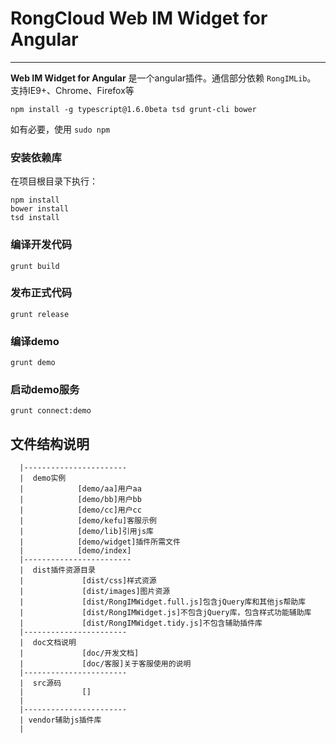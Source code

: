 # RongCloud Web IM Widget for Angular

---

**Web IM Widget for Angular** 是一个angular插件。通信部分依赖 `RongIMLib`。  
支持IE9+、Chrome、Firefox等

```
npm install -g typescript@1.6.0beta tsd grunt-cli bower
```

如有必要，使用 `sudo npm`

### 安装依赖库

在项目根目录下执行：

```
npm install
bower install
tsd install
```

### 编译开发代码

```
grunt build
```

### 发布正式代码

```
grunt release
```

### 编译demo

```
grunt demo
```

### 启动demo服务

```
grunt connect:demo
```

## 文件结构说明
```
  |-----------------------
  |  demo实例
  |            [demo/aa]用户aa
  |            [demo/bb]用户bb
  |            [demo/cc]用户cc
  |            [demo/kefu]客服示例
  |            [demo/lib]引用js库
  |            [demo/widget]插件所需文件
  |            [demo/index]
  |------------------------
  |  dist插件资源目录
  |				[dist/css]样式资源
  |				[dist/images]图片资源
  |				[dist/RongIMWidget.full.js]包含jQuery库和其他js帮助库
  |				[dist/RongIMWidget.js]不包含jQuery库，包含样式功能辅助库
  |				[dist/RongIMWidget.tidy.js]不包含辅助插件库
  |-----------------------
  |  doc文档说明
  |				[doc/开发文档]
  |				[doc/客服]关于客服使用的说明
  |-----------------------
  |  src源码
  |				[]
  |
  |-----------------------
  | vendor辅助js插件库
  |
```
